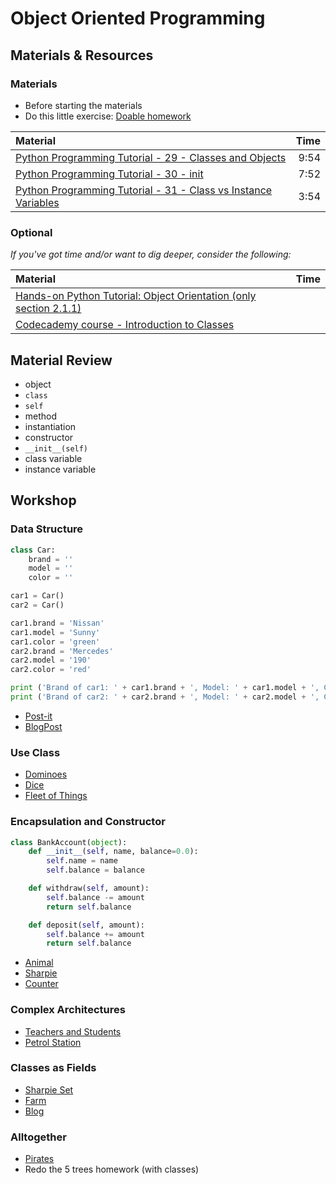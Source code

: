 # Object Oriented Programming

## Materials & Resources

### Materials
- Before starting the materials
- Do this little exercise: [Doable homework](homework.md)

| Material | Time |
|:---------|-----:|
| [Python Programming Tutorial - 29 - Classes and Objects](https://www.youtube.com/watch?v=POQIIKb1BZA) | 9:54 |
| [Python Programming Tutorial - 30 - init](https://www.youtube.com/watch?v=G8kS24CtfoI) | 7:52 |
| [Python Programming Tutorial - 31 - Class vs Instance Variables](https://www.youtube.com/watch?v=qSDiHI1kP98) | 3:54 |

### Optional
*If you've got time and/or want to dig deeper, consider the following:*

| Material | Time |
|:---------|-----:|
| [Hands-on Python Tutorial: Object Orientation (only section 2.1.1)](http://anh.cs.luc.edu/python/hands-on/3.1/handsonHtml/strings3.html#object-orientation) | |
| [Codecademy course - Introduction to Classes](https://www.codecademy.com/courses/python-intermediate-en-WL8e4/0/1) | |

## Material Review

 - object
 - `class`
 - `self`
 - method
 - instantiation
 - constructor
 - `__init__(self)`
 - class variable
 - instance variable

## Workshop

### Data Structure

```python
class Car:
    brand = ''
    model = ''
    color = ''

car1 = Car()
car2 = Car()

car1.brand = 'Nissan'
car1.model = 'Sunny'
car1.color = 'green'
car2.brand = 'Mercedes'
car2.model = '190'
car2.color = 'red'

print ('Brand of car1: ' + car1.brand + ', Model: ' + car1.model + ', Color: ' + car1.color)
print ('Brand of car2: ' + car2.brand + ', Model: ' + car2.model + ', Color: ' + car2.color)
```
- [Post-it](post-it)
- [BlogPost](blog-post)

### Use Class

- [Dominoes](dominoes/python)
- [Dice](dice/pyhton)
- [Fleet of Things](fleet-of-things/python)

### Encapsulation and Constructor

```python
class BankAccount(object):
    def __init__(self, name, balance=0.0):
        self.name = name
        self.balance = balance

    def withdraw(self, amount):
        self.balance -= amount
        return self.balance

    def deposit(self, amount):
        self.balance += amount
        return self.balance
```

- [Animal](animal)
- [Sharpie](sharpie)
- [Counter](counter/python)

### Complex Architectures

- [Teachers and Students](#)
- [Petrol Station](#)

### Classes as Fields

- [Sharpie Set](#)
- [Farm](#)
- [Blog](#)

### Alltogether

- [Pirates](pirates/python.md)
- Redo the 5 trees homework (with classes)
